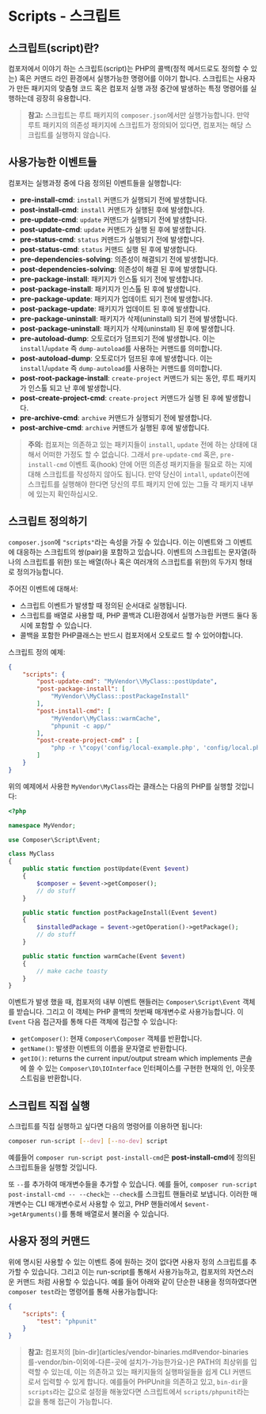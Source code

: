 # Scripts - 스크립트

## 스크립트(script)란?

컴포저에서 이야기 하는 스크립트(script)는 PHP의 콜백(정적 메서드로도 정의할 수 있는) 혹은 커맨드 라인 환경에서 실행가능한 명령어를 이야기 합니다. 스크립트는 사용자가 만든 패키지의 맞춤형 코드 혹은 컴포저 실행 과정 중간에 발생하는 특정 명령어를 실행하는데 굉장히 유용합니다.

> **참고:** 스크립트는 루트 패키지의 `composer.json`에서만 실행가능합니다. 만약 루트 패키지의 의존성 패키지에 스크립트가 정의되어 있다면, 컴포저는 해당 스크립트를 실행하지 않습니다.

## 사용가능한 이벤트들

컴포저는 실행과정 중에 다음 정의된 이벤트들을 실행합니다:

- **pre-install-cmd**: `install` 커맨드가 실행되기 전에 발생합니다.
- **post-install-cmd**: `install` 커맨드가 실행된 후에 발생합니다.
- **pre-update-cmd**: `update` 커맨드가 실행되기 전에 발생합니다.
- **post-update-cmd**: `update` 커맨드가 실행 된 후에 발생합니다.
- **pre-status-cmd**: `status` 커맨드가 실행되기 전에 발생합니다.
- **post-status-cmd**: `status` 커맨드 실행 된 후에 발생합니다.
- **pre-dependencies-solving**: 의존성이 해결되기 전에 발생합니다.
- **post-dependencies-solving**: 의존성이 해결 된 후에 발생합니다.
- **pre-package-install**: 패키지가 인스톨 되기 전에 발생합니다.
- **post-package-install**: 패키지가 인스톨 된 후에 발생합니다.
- **pre-package-update**: 패키지가 업데이트 되기 전에 발생합니다.
- **post-package-update**: 패키지가 업데이트 된 후에 발생합니다.
- **pre-package-uninstall**: 패키지가 삭제(uninstall) 되기 전에 발생합니다.
- **post-package-uninstall**: 패키지가 삭제(uninstall) 된 후에 발생합니다.
- **pre-autoload-dump**: 오토로더가 덤프되기 전에 발생합니다. 이는 `install`/`update` 즉 `dump-autoload`를 사용하는 커맨드를 의미합니다.
- **post-autoload-dump**: 오토로더가 덤프된 후에 발생합니다. 이는 `install`/`update` 즉 `dump-autoload`를 사용하는 커맨드를 의미합니다.
- **post-root-package-install**: `create-project` 커맨드가 되는 동안, 루트 패키지가 인스톨 되고 난 후에 발생합니다.
- **post-create-project-cmd**: `create-project` 커맨드가 실행 된 후에 발생합니다.
- **pre-archive-cmd**: `archive` 커맨드가 실행되기 전에 발생합니다.
- **post-archive-cmd**: `archive` 커맨드가 실행된 후에 발생합니다.

> **주의:** 컴포저는 의존하고 있는 패키지들이 `install`, `update` 전에 하는 상태에 대해서 어떠한 가정도 할 수 없습니다. 그래서 `pre-update-cmd` 혹은, `pre-install-cmd` 이벤트 훅(hook) 안에 어떤 의존성 패키지들을 필요로 하는 지에 대해 스크립트를 작성하지 않아도 됩니다. 만약 당신이 `intall`, `update`이전에 스크립트를 실행해야 한다면 당신의 루트 패키지 안에 있는 그들 각 패키지 내부에 있는지 확인하십시오.

## 스크립트 정의하기

`composer.json`에 `"scripts"`라는 속성을 가질 수 있습니다. 이는 이벤트와 그 이벤트에 대응하는 스크립트의 쌍(pair)을 포함하고 있습니다.  이벤트의 스크립트는 문자열(하나의 스크립트를 위한) 또는 배열(하나 혹은 여러개의 스크립트를 위한)의 두가지 형태로 정의가능합니다.

주어진 이벤트에 대해서:

- 스크립트 이벤트가 발생할 때 정의된 순서대로 실행됩니다.
- 스크립트를 배열로 사용할 때, PHP 콜백과 CLI환경에서 실행가능한 커맨드 둘다 동시에 포함할 수 있습니다.
- 콜백을 포함한 PHP클래스는 반드시 컴포저에서 오토로드 할 수 있어야합니다.

스크립트 정의 예제:

```json
{
    "scripts": {
        "post-update-cmd": "MyVendor\\MyClass::postUpdate",
        "post-package-install": [
            "MyVendor\\MyClass::postPackageInstall"
        ],
        "post-install-cmd": [
            "MyVendor\\MyClass::warmCache",
            "phpunit -c app/"
        ],
        "post-create-project-cmd" : [
            "php -r \"copy('config/local-example.php', 'config/local.php');\""
        ]
    }
}
```

위의 예제에서 사용한 `MyVendor\MyClass`라는 클래스는 다음의 PHP를 실행할 것입니다:

```php
<?php

namespace MyVendor;

use Composer\Script\Event;

class MyClass
{
    public static function postUpdate(Event $event)
    {
        $composer = $event->getComposer();
        // do stuff
    }

    public static function postPackageInstall(Event $event)
    {
        $installedPackage = $event->getOperation()->getPackage();
        // do stuff
    }

    public static function warmCache(Event $event)
    {
        // make cache toasty
    }
}
```

이벤트가 발생 했을 때, 컴포저의 내부 이벤트 핸들러는 `Composer\Script\Event` 객체를 받습니다. 그리고 이 객체는 PHP 콜백의 첫번째 매개변수로 사용가능합니다. 이 `Event` 다음 접근자를 통해 다른 객체에 접근할 수 있습니다:

- `getComposer()`: 현재 `Composer\Composer` 객체를 반환합니다.
- `getName()`: 발생한 이벤트의 이름을 문자열로 반환합니다.
- `getIO()`: returns the current input/output stream which implements
콘솔에 쓸 수 있는 `Composer\IO\IOInterface` 인터페이스를 구현한 현재의 인, 아웃풋 스트림을 반환합니다.

## 스크립트 직접 실행

스크립트를 직접 실행하고 싶다면 다음의 명령어를 이용하면 됩니다:

```sh
composer run-script [--dev] [--no-dev] script
```

예를들어 `composer run-script post-install-cmd`은 **post-install-cmd**에 정의된 스크립트들을 실행할 것입니다.


또 `--`를 추가하여 매개변수들을 추가할 수 있습니다. 예를 들어,
`composer run-script post-install-cmd -- --check`는 `--check`를 스크립트 핸들러로 보냅니다. 이러한 매개변수는 CLI 매개변수로서 사용할 수 있고, PHP 핸들러에서 `$event->getArguments()`를 통해 배열로서 불러올 수 있습니다.

## 사용자 정의 커맨드

위에 명시된 사용할 수 있는 이벤트 중에 원하는 것이 없다면 사용자 정의 스크립트를 추가할 수 있습니다. 그리고 이는 run-script를 통해서 사용가능하고, 컴포저의 자연스러운 커맨드 처럼 사용할 수 있습니다. 예를 들어 아래와 같이 단순한 내용을 정의하였다면 `composer test`라는 명령어를 통해 사용가능합니다:

```json
{
    "scripts": {
        "test": "phpunit"
    }
}
```

> **참고:** 컴포저의 [bin-dir](articles/vendor-binaries.md#vendor-binaries를-vendor/bin-이외에-다른-곳에 설치가-가능한가요-)은 PATH의 최상위를 입력할 수 있는데, 이는 의존하고 있는 패키지들의 실행파일들을 쉽게 CLI 커맨드로서 입력할 수 있게 합니다.
> 예를들어 PHPUnit을 의존하고 있고, `bin-dir`을 `scripts`라는 값으로 설정을 해놓았다면 스크립트에서 `scripts/phpunit`라는 값을 통해 접근이 가능합니다.
